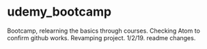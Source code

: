 # udemy_bootcamp
Bootcamp, relearning the basics through courses.
Checking Atom to confirm github works.
Revamping project. 1/2/19.
readme changes.
